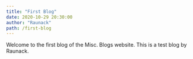 ```yaml
---
title: "First Blog"
date: 2020-10-29 20:30:00
author: "Raunack"
path: /first-blog
---
```


Welcome to the first blog of the Misc. Blogs website. This is a test blog by Raunack.